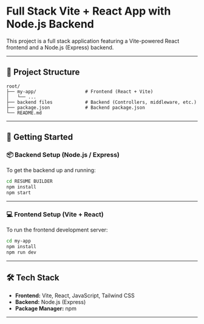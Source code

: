 # Full Stack Vite + React App with Node.js Backend

This project is a full stack application featuring a Vite-powered React frontend and a Node.js (Express) backend.

---

## 📁 Project Structure

```
root/
├── my-app/                  # Frontend (React + Vite)
│   └── ...                 
├── backend files            # Backend (Controllers, middleware, etc.)
├── package.json             # Backend package.json
└── README.md
```

---

## 🚀 Getting Started

### 📦 Backend Setup (Node.js / Express)

To get the backend up and running:

```bash
cd RESUME BUILDER
npm install
npm start
```

---

### 💻 Frontend Setup (Vite + React)

To run the frontend development server:

```bash
cd my-app
npm install
npm run dev
```

---

## 🛠 Tech Stack

- **Frontend:** Vite, React, JavaScript, Tailwind CSS  
- **Backend:** Node.js (Express)  
- **Package Manager:** npm  

---
